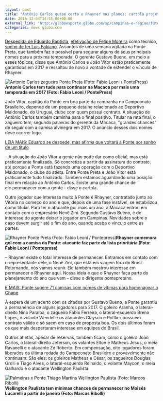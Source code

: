 ```yaml
---
layout: post
title: "Antônio Carlos quase certo e Rhayner nos planos: cartola projeta Ponte-2017"
date: 2016-12-04T14:55:00+00:00
external_link: "http://globoesporte.globo.com/sp/campinas-e-regiao/futebol/times/ponte-preta/noticia/2016/12/antonio-carlos-quase-certo-e-rhayner-nos-planos-cartola-projeta-ponte-2017.html"
categories: news globo.com
---
```

[Despedida de Eduardo Baptista](http://globoesporte.globo.com/sp/campinas-e-regiao/futebol/noticia/2016/12/ponte-confirma-saida-e-eduardo-tem-caminho-livre-para-treinar-o-palmeiras.html), [efetivação de Felipe Moreira](http://globoesporte.globo.com/sp/campinas-e-regiao/futebol/times/ponte-preta/noticia/2016/12/nome-de-consenso-felipe-moreira-tera-chance-de-treinar-ponte-em-2017.html) como técnico, [sonho de ter Luis Fabiano](http://globoesporte.globo.com/sp/campinas-e-regiao/futebol/times/ponte-preta/noticia/2016/12/presidente-da-ponte-diz-que-luis-fabiano-gostou-da-oferta-quer-vir.html). Assuntos de uma semana agitada na Ponte Preta, que também faz o possível para segurar alguns de seus principais nomes para a próxima temporada. O gerente Gustavo Bueno, em meio a esses tópicos, disse que Antônio Carlos e João Vitor estão praticamente garantidos em 2017 e ressaltou de novo a vontade de estender o vínculo de Rhayner.

 ![Antonio Carlos zagueiro Ponte Preta (Foto: Fábio Leoni / PontePress)](http://s2.glbimg.com/DIMwF07UXx6fBjq3KSi_BKHLNU0=/48x45:738x445/690x400/s.glbimg.com/es/ge/f/original/2016/10/30/a-carlos.jpg "Antonio Carlos zagueiro Ponte Preta (Foto: Fábio Leoni / PontePress)")**Antonio Carlos tem tudo para continuar na Macaca por mais uma temporada em 2017 (Foto: Fábio Leoni / PontePress)**

João Vitor, capitão da Ponte em boa parte da campanha no Campeonato Brasileiro, depende de um pequeno detalhe relacionado ao Deportivo Maldonado, do Uruguai, clube com quem possui contrato. A situação de Antônio Carlos também caminha para o final positivo. Titular na reta final, o zagueiro tem, segundo palavras do gerente da Macaca, "grandes chances" de seguir com a camisa alvinegra em 2017. O anúncio desses dois nomes deve ocorrer logo.

[LEIA MAIS:&nbsp;Eduardo se despede, mas afirma que voltará à Ponte por sonho de um título](http://globoesporte.globo.com/sp/campinas-e-regiao/futebol/times/ponte-preta/noticia/2016/12/eduardo-se-despede-mas-afirma-que-voltara-ponte-por-sonho-um-titulo.html)

– A situação do João Vitor a gente não pode dar como oficial, mas está praticamente finalizada. Só concretiza a partir da assinatura do contrato, até porque a Ponte está fazendo uma operação com o Deportivo Maldonado, o clube do atleta. Entre Ponte Preta e João Vitor está praticamente tudo finalizado. Também estamos aguardando uma posição final em relação ao Antônio Carlos. Existe uma grande chance de ele&nbsp;permanecer com a gente&nbsp;– disse o cartola.

Outro jogador que interessa muito à Ponte é Rhayner, contratado junto ao Vitória no começo do ano e que, depois de uma fase instável, se estabilizou como titular. Para ter o atacante por mais um ano, a Macaca entrou em contato com o empresário Nenê Zini. Segundo Gustavo Bueno, é de interesse do agente deixar o jogador em Campinas. Novidades sobre o caso devem surgir até o fim do ano, quando acaba o vínculo entre as partes.

 ![Rhayner Ponte Preta (Foto: Fabio Leoni / Pontepress)](http://s2.glbimg.com/9crlLEhKA_zFZuH4BOnGnvsU7hY=/181x40:871x439/690x400/s.glbimg.com/es/ge/f/original/2016/10/17/pon_rhaynercomemoracao.jpg "Rhayner Ponte Preta (Foto: Fabio Leoni / Pontepress)")**Rhayner comemora gol com a camisa da Ponte: atacante&nbsp;faz parte da lista prioritária (Foto: Fabio Leoni / Pontepress)**

– Rhayner existe o total interesse de permanecer. Entramos em contato com o representante dele, o Nenê Zini, que está em viagem fora do Brasil. Retornando, nós vamos reunir. Ele também mostrou interesse em permanecer o Rhayner aqui. Nossa ideia é que o Rhayner faça parte do planejamento do ano que vem&nbsp;– disse o dirigente pontepretano.

[E MAIS:&nbsp;Ponte sugere 71 camisas com nomes de vítimas para homenagear a Chape](http://globoesporte.globo.com/sp/campinas-e-regiao/futebol/times/ponte-preta/noticia/2016/12/ponte-sugere-71-camisas-com-nomes-de-vitimas-para-homenagear-chape.html)

À espera de um acerto com os citados por Gustavo Bueno, a Ponte garantiu a permanência de alguns jogadores para 2017. O goleiro Aranha, o lateral-direito Nino Paraíba, o zagueiro Fábio Ferreira, o lateral-esquerdo Breno Lopes, o volante Wendel e os atacantes Clayson e Pottker possuem contrato válido e só saem em caso de proposta boa. Os dois últimos foram os que mais despertaram interesse em equipes do Brasil.

Outros atletas, apesar de reservas, também ficam, como o goleiro João Carlos, o lateral-direito Jeferson, os volantes Elton e Matheus Jesus, o meia Ravanelli e o atacante Zé Roberto. Em compensação, oito jogadores foram liberados da última rodada do Campeonato Brasileiro e provavelmente não continuam: São eles: os goleiros Matheus e César, os zagueiros Douglas Grolli e Tiago Alves, o lateral-esquerdo Reinaldo, o volante Maycon, o meia Galhardo e o atacante Wellington Paulista.

 ![Palmeiras x Ponte Thiago Martins Wellington Paulista (Foto: Marcos Ribolli)](http://s2.glbimg.com/psEpDaa9os8hti06G9DVE5k_Ybc=/0x11:1200x845/690x480/s.glbimg.com/es/ge/f/original/2016/08/21/wpta.jpg "Palmeiras x Ponte Thiago Martins Wellington Paulista (Foto: Marcos Ribolli)")**Wellington Paulista&nbsp;tem mínimas&nbsp;chances de permanecer no Moisés Lucarelli a partir de janeiro (Foto: Marcos Ribolli)**

